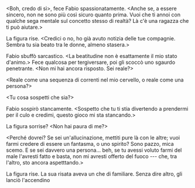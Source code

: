 <Boh, credo di sì>, fece Fabio spassionatamente. <Anche se, a essere sincero, non ne sono più così sicuro quanto prima. Vuoi che ti annoi con qualche sega mentale sul concetto stesso di realtà? Là c'è una ragazza che ti può aiutare.>

La figura rise. <Credici o no, ho già avuto notizia delle tue compagnie. Sembra tu sia beato tra le donne, almeno stasera.>

Fabio sbuffò sarcastico. <La beatitudine non è esattamente il mio stato d'animo.> Fece qualcosa per tergiversare, poi gli scoccò uno sgaurdo penetrante. <Non mi hai ancora risposto. Sei reale?>

<Certo che lo sono.>

<Reale come una sequenza di correnti nel mio cervello, o reale come una persona?>

<Tu cosa sospetti che sia?>

Fabio sospirò stancamente. <Sospetto che tu ti stia divertendo a prendermi per il culo e credimi, questo gioco mi sta stancando.>

La figura sorrise? <Non hai paura di me?>

<Perché dovrei? Se sei un'allucinazione, mettiti pure là con le altre; vuoi farmi credere di essere un fantasma, o uno spirito? Sono pazzo, mica scemo. E se sei davvero una persona... beh, se tu avessi voluto farmi del male l'avresti fatto e basta, non mi avresti offerto del fuoco --- che, tra l'altro, sto ancora aspetttando.>

La figura rise. La sua risata aveva un che di familiare. Senza dire altro, gli lanciò l'accendino